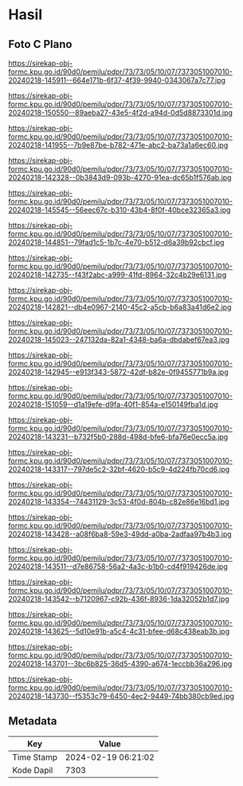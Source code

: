 # Hasil

## Foto C Plano

https://sirekap-obj-formc.kpu.go.id/90d0/pemilu/pdpr/73/73/05/10/07/7373051007010-20240218-145911--664e171b-6f37-4f39-9940-0343067a7c77.jpg

https://sirekap-obj-formc.kpu.go.id/90d0/pemilu/pdpr/73/73/05/10/07/7373051007010-20240218-150550--89aeba27-43e5-4f2d-a94d-0d5d8873301d.jpg

https://sirekap-obj-formc.kpu.go.id/90d0/pemilu/pdpr/73/73/05/10/07/7373051007010-20240218-141955--7b9e87be-b782-471e-abc2-ba73a1a6ec60.jpg

https://sirekap-obj-formc.kpu.go.id/90d0/pemilu/pdpr/73/73/05/10/07/7373051007010-20240218-142328--0b3843d9-093b-4270-91ea-dc65b1f576ab.jpg

https://sirekap-obj-formc.kpu.go.id/90d0/pemilu/pdpr/73/73/05/10/07/7373051007010-20240218-145545--56eec67c-b310-43b4-8f0f-40bce32365a3.jpg

https://sirekap-obj-formc.kpu.go.id/90d0/pemilu/pdpr/73/73/05/10/07/7373051007010-20240218-144851--79fad1c5-1b7c-4e70-b512-d6a39b92cbcf.jpg

https://sirekap-obj-formc.kpu.go.id/90d0/pemilu/pdpr/73/73/05/10/07/7373051007010-20240218-142735--f43f2abc-a999-41fd-8964-32c4b29e6131.jpg

https://sirekap-obj-formc.kpu.go.id/90d0/pemilu/pdpr/73/73/05/10/07/7373051007010-20240218-142821--db4e0967-2140-45c2-a5cb-b6a83a41d6e2.jpg

https://sirekap-obj-formc.kpu.go.id/90d0/pemilu/pdpr/73/73/05/10/07/7373051007010-20240218-145023--247132da-82a1-4348-ba6a-dbdabef67ea3.jpg

https://sirekap-obj-formc.kpu.go.id/90d0/pemilu/pdpr/73/73/05/10/07/7373051007010-20240218-142945--e913f343-5872-42df-b82e-0f9455771b9a.jpg

https://sirekap-obj-formc.kpu.go.id/90d0/pemilu/pdpr/73/73/05/10/07/7373051007010-20240218-151059--d1a19efe-d9fa-40f1-854a-e150149fba1d.jpg

https://sirekap-obj-formc.kpu.go.id/90d0/pemilu/pdpr/73/73/05/10/07/7373051007010-20240218-143231--b732f5b0-288d-498d-bfe6-bfa76e0ecc5a.jpg

https://sirekap-obj-formc.kpu.go.id/90d0/pemilu/pdpr/73/73/05/10/07/7373051007010-20240218-143317--797de5c2-32bf-4620-b5c9-4d224fb70cd6.jpg

https://sirekap-obj-formc.kpu.go.id/90d0/pemilu/pdpr/73/73/05/10/07/7373051007010-20240218-143354--74431129-3c53-4f0d-804b-c82e86e16bd1.jpg

https://sirekap-obj-formc.kpu.go.id/90d0/pemilu/pdpr/73/73/05/10/07/7373051007010-20240218-143428--a08f6ba8-59e3-49dd-a0ba-2adfaa97b4b3.jpg

https://sirekap-obj-formc.kpu.go.id/90d0/pemilu/pdpr/73/73/05/10/07/7373051007010-20240218-143511--d7e86758-56a2-4a3c-b1b0-cd4f919426de.jpg

https://sirekap-obj-formc.kpu.go.id/90d0/pemilu/pdpr/73/73/05/10/07/7373051007010-20240218-143542--b7120967-c92b-436f-8936-1da32052b1d7.jpg

https://sirekap-obj-formc.kpu.go.id/90d0/pemilu/pdpr/73/73/05/10/07/7373051007010-20240218-143625--5d10e91b-a5c4-4c31-bfee-d68c438eab3b.jpg

https://sirekap-obj-formc.kpu.go.id/90d0/pemilu/pdpr/73/73/05/10/07/7373051007010-20240218-143701--3bc6b825-36d5-4390-a674-1eccbb36a296.jpg

https://sirekap-obj-formc.kpu.go.id/90d0/pemilu/pdpr/73/73/05/10/07/7373051007010-20240218-143730--f5353c79-6450-4ec2-9449-74bb380cb9ed.jpg


## Metadata

| Key        | Value               |
| ---------- | ------------------- |
| Time Stamp | 2024-02-19 06:21:02 |
| Kode Dapil | 7303                |



